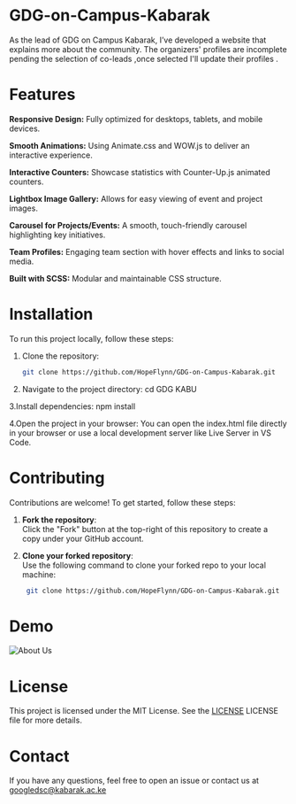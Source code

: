 # GDG-on-Campus-Kabarak
As the lead of GDG on Campus Kabarak, I’ve developed a website that explains more about the community. The organizers' profiles are incomplete pending the selection of co-leads ,once selected I'll update their profiles .
# Features
**Responsive Design:** Fully optimized for desktops, tablets, and mobile devices.

**Smooth Animations:** Using Animate.css and WOW.js to deliver an interactive experience.

**Interactive Counters:** Showcase statistics with Counter-Up.js animated counters.

**Lightbox Image Gallery:** Allows for easy viewing of event and project images.

**Carousel for Projects/Events:** A smooth, touch-friendly carousel highlighting key initiatives.

**Team Profiles:** Engaging team section with hover effects and links to social media.

**Built with SCSS:** Modular and maintainable CSS structure.

# Installation

To run this project locally, follow these steps:

1. Clone the repository:
   ```bash
   git clone https://github.com/HopeFlynn/GDG-on-Campus-Kabarak.git

2. Navigate to the project directory:
cd GDG KABU

3.Install dependencies:
npm install

4.Open the project in your browser: 
You can open the index.html file directly in your browser or use a local development server like Live Server in VS Code.

# Contributing

Contributions are welcome! To get started, follow these steps:

1. **Fork the repository**:  
   Click the "Fork" button at the top-right of this repository to create a copy under your GitHub account.

2. **Clone your forked repository**:  
   Use the following command to clone your forked repo to your local machine:
   ```bash
    git clone https://github.com/HopeFlynn/GDG-on-Campus-Kabarak.git

# Demo 

![About Us](https://github.com/HopeFlynn/GDG-on-Campus-Kabarak/blob/main/About%20us.png)

 # License
This project is licensed under the MIT License. See the [LICENSE](LICENSE)
LICENSE file for more details.

# Contact
If you have any questions, feel free to open an issue or contact us at googledsc@kabarak.ac.ke

